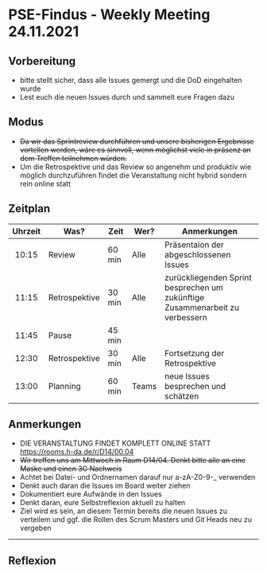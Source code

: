 # PSE-Findus - Weekly Meeting 24.11.2021

## Vorbereitung

- bitte stellt sicher, dass alle Issues gemergt und die DoD eingehalten wurde
- Lest euch die neuen Issues durch und sammelt eure Fragen dazu

## Modus

- ~~Da wir das Sprintreview durchführen und unsere bisherigen Ergebnisse vortellen werden, wäre es sinnvoll, wenn möglichst viele in präsenz an dem Treffen teilnehmen würden.~~
- Um die Retrospektive und das Review so angenehm und produktiv wie möglich durchzuführen findet die Veranstaltung nicht hybrid sondern rein online statt

## Zeitplan

| Uhrzeit |Was?  |Zeit |Wer?  | Anmerkungen |
|:-----:|-----|-----|-----|------------|
| 10:15 | Review | 60 min| Alle | Präsentaion der abgeschlossenen Issues
| 11:15 | Retrospektive | 30 min | Alle | zurückliegenden Sprint besprechen um zukünftige Zusammenarbeit zu verbessern
| 11:45 | Pause | 45 min | 
| 12:30 | Retrospektive | 30 min | Alle | Fortsetzung der Retrospektive
| 13:00 | Planning  | 60 min | Teams | neue Issues besprechen und schätzen

## Anmerkungen

- DIE VERANSTALTUNG FINDET KOMPLETT ONLINE STATT
    https://rooms.h-da.de/r/D14/00.04
- ~~Wir treffen uns am Mittwoch in Raum D14/04. Denkt bitte alle an eine Maske und einen 3G Nachweis~~
- Achtet bei Datei- und Ordnernamen darauf nur a-zA-Z0-9-_ verwenden
- Denkt auch daran die Issues im Board weiter ziehen
- Dokumentiert eure Aufwände in den Issues
- Denkt daran, eure Selbstreflexion aktuell zu halten
- Ziel wird es sein, an diesem Termin bereits die neuen Issues zu verteilem und ggf. die Rollen des Scrum Masters und Git Heads neu zu vergeben

---

## Reflexion
